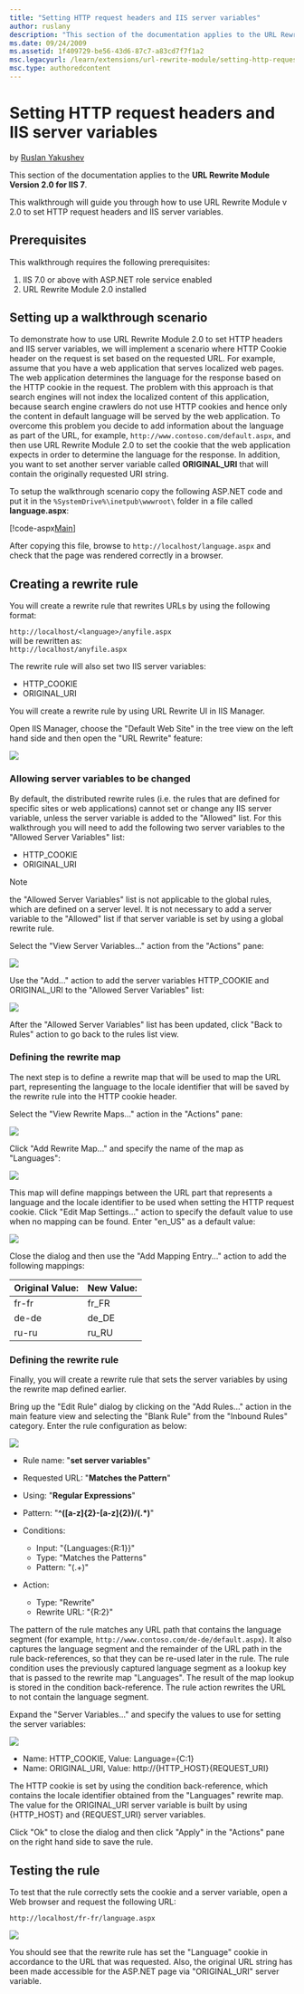 ```yaml
---
title: "Setting HTTP request headers and IIS server variables"
author: ruslany
description: "This section of the documentation applies to the URL Rewrite Module Version 2.0 for IIS 7. This walkthrough will guide you through how to use URL Rewrite Mo..."
ms.date: 09/24/2009
ms.assetid: 1f409729-be56-43d6-87c7-a83cd7f7f1a2
msc.legacyurl: /learn/extensions/url-rewrite-module/setting-http-request-headers-and-iis-server-variables
msc.type: authoredcontent
---
```

# Setting HTTP request headers and IIS server variables

by [Ruslan Yakushev](https://github.com/ruslany)

This section of the documentation applies to the **URL Rewrite Module Version 2.0 for IIS 7**.

This walkthrough will guide you through how to use URL Rewrite Module v 2.0 to set HTTP request headers and IIS server variables.

## Prerequisites

This walkthrough requires the following prerequisites:

1. IIS 7.0 or above with ASP.NET role service enabled
2. URL Rewrite Module 2.0 installed

## Setting up a walkthrough scenario

To demonstrate how to use URL Rewrite Module 2.0 to set HTTP headers and IIS server variables, we will implement a scenario where HTTP Cookie header on the request is set based on the requested URL. For example, assume that you have a web application that serves localized web pages. The web application determines the language for the response based on the HTTP cookie in the request. The problem with this approach is that search engines will not index the localized content of this application, because search engine crawlers do not use HTTP cookies and hence only the content in default language will be served by the web application. To overcome this problem you decide to add information about the language as part of the URL, for example, `http://www.contoso.com/default.aspx`, and then use URL Rewrite Module 2.0 to set the cookie that the web application expects in order to determine the language for the response. In addition, you want to set another server variable called **ORIGINAL\_URI** that will contain the originally requested URI string.

To setup the walkthrough scenario copy the following ASP.NET code and put it in the `%SystemDrive%\inetpub\wwwroot\` folder in a file called **language.aspx**:

[!code-aspx[Main](setting-http-request-headers-and-iis-server-variables/samples/sample1.aspx)]

After copying this file, browse to `http://localhost/language.aspx` and check that the page was rendered correctly in a browser.

## Creating a rewrite rule

You will create a rewrite rule that rewrites URLs by using the following format:

`http://localhost/<language>/anyfile.aspx`  
will be rewritten as:  
`http://localhost/anyfile.aspx`

The rewrite rule will also set two IIS server variables:

- HTTP\_COOKIE
- ORIGINAL\_URI

You will create a rewrite rule by using URL Rewrite UI in IIS Manager.

Open IIS Manager, choose the "Default Web Site" in the tree view on the left hand side and then open the "URL Rewrite" feature:

![](setting-http-request-headers-and-iis-server-variables/_static/image4.png)

### Allowing server variables to be changed

By default, the distributed rewrite rules (i.e. the rules that are defined for specific sites or web applications) cannot set or change any IIS server variable, unless the server variable is added to the "Allowed" list. For this walkthrough you will need to add the following two server variables to the "Allowed Server Variables" list:

- HTTP\_COOKIE
- ORIGINAL\_URI

> [!NOTE]
> the "Allowed Server Variables" list is not applicable to the global rules, which are defined on a server level. It is not necessary to add a server variable to the "Allowed" list if that server variable is set by using a global rewrite rule.

Select the "View Server Variables..." action from the "Actions" pane:

![](setting-http-request-headers-and-iis-server-variables/_static/image8.png)

Use the "Add..." action to add the server variables HTTP\_COOKIE and ORIGINAL\_URI to the "Allowed Server Variables" list:

![](setting-http-request-headers-and-iis-server-variables/_static/image12.png)

After the "Allowed Server Variables" list has been updated, click "Back to Rules" action to go back to the rules list view.

### Defining the rewrite map

The next step is to define a rewrite map that will be used to map the URL part, representing the language to the locale identifier that will be saved by the rewrite rule into the HTTP cookie header.

Select the "View Rewrite Maps..." action in the "Actions" pane:

![](setting-http-request-headers-and-iis-server-variables/_static/image16.png)

Click "Add Rewrite Map..." and specify the name of the map as "Languages":

![](setting-http-request-headers-and-iis-server-variables/_static/image20.png)

This map will define mappings between the URL part that represents a language and the locale identifier to be used when setting the HTTP request cookie. Click "Edit Map Settings..." action to specify the default value to use when no mapping can be found. Enter "en\_US" as a default value:

![](setting-http-request-headers-and-iis-server-variables/_static/image24.png)

Close the dialog and then use the "Add Mapping Entry..." action to add the following mappings:

| Original Value: | New Value: |
| --- | --- |
| fr-fr | fr\_FR |
| de-de | de\_DE |
| ru-ru | ru\_RU |

### Defining the rewrite rule

Finally, you will create a rewrite rule that sets the server variables by using the rewrite map defined earlier.

Bring up the "Edit Rule" dialog by clicking on the "Add Rules..." action in the main feature view and selecting the "Blank Rule" from the "Inbound Rules" category. Enter the rule configuration as below:

![](setting-http-request-headers-and-iis-server-variables/_static/image28.png)

- Rule name: "**set server variables**"
- Requested URL: "**Matches the Pattern**"
- Using: "**Regular Expressions**"
- Pattern: "**^([a-z]{2}-[a-z]{2})/(.\*)**"
- Conditions: 

    - Input: "{Languages:{R:1}}"
    - Type: "Matches the Patterns"
    - Pattern: "(.+)"
- Action: 

    - Type: "Rewrite"
    - Rewrite URL: "{R:2}"

The pattern of the rule matches any URL path that contains the language segment (for example, `http://www.contoso.com/de-de/default.aspx`). It also captures the language segment and the remainder of the URL path in the rule back-references, so that they can be re-used later in the rule. The rule condition uses the previously captured language segment as a lookup key that is passed to the rewrite map "Languages". The result of the map lookup is stored in the condition back-reference. The rule action rewrites the URL to not contain the language segment.

Expand the "Server Variables..." and specify the values to use for setting the server variables:

![](setting-http-request-headers-and-iis-server-variables/_static/image31.png)

- Name: HTTP\_COOKIE, Value: Language={C:1}
- Name: ORIGINAL\_URI, Value: http://{HTTP\_HOST}{REQUEST\_URI}

The HTTP cookie is set by using the condition back-reference, which contains the locale identifier obtained from the "Languages" rewrite map. The value for the ORIGINAL\_URI server variable is built by using {HTTP\_HOST} and {REQUEST\_URI} server variables.

Click "Ok" to close the dialog and then click "Apply" in the "Actions" pane on the right hand side to save the rule.

## Testing the rule

To test that the rule correctly sets the cookie and a server variable, open a Web browser and request the following URL:

`http://localhost/fr-fr/language.aspx`

![](setting-http-request-headers-and-iis-server-variables/_static/image33.png)

You should see that the rewrite rule has set the "Language" cookie in accordance to the URL that was requested. Also, the original URL string has been made accessible for the ASP.NET page via "ORIGINAL\_URI" server variable.
